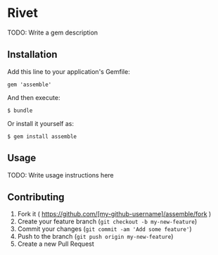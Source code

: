 # Rivet

TODO: Write a gem description

## Installation

Add this line to your application's Gemfile:

    gem 'assemble'

And then execute:

    $ bundle

Or install it yourself as:

    $ gem install assemble

## Usage

TODO: Write usage instructions here

## Contributing

1. Fork it ( https://github.com/[my-github-username]/assemble/fork )
2. Create your feature branch (`git checkout -b my-new-feature`)
3. Commit your changes (`git commit -am 'Add some feature'`)
4. Push to the branch (`git push origin my-new-feature`)
5. Create a new Pull Request
